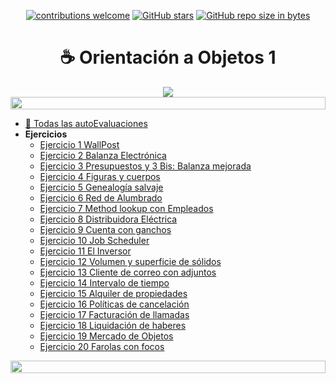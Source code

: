<div align="center">

[![contributions welcome](https://img.shields.io/badge/contributions-welcome-brightgreen.svg?style=flat)](https://github.com/Nomadiix/OO1)
[![GitHub stars](https://img.shields.io/github/stars/Nomadiix/OO1)](https://github.com/FabianMartinez1234567/OO1/stargazers/)
[![GitHub repo size in bytes](https://img.shields.io/github/repo-size/Nomadiix/OO1)](https://github.com/Nomadiix/OO1)
 </div>

<h1 align="center"> ☕ Orientación a Objetos 1</h1>

<div align="center">
  <img src="https://media.giphy.com/media/SrM826tgscTMzJpNFg/giphy.gif"/>
 </div>


<img src="https://i.imgur.com/tywHxXf.png" height="20" width="100%">

- [📝 Todas las autoEvaluaciones](/Documentos/autoevaluaciones.md)
- **Ejercicios**
  - [Ejercicio 1 WallPost](/Documentos/Ejercicio1.md)
  - [Ejercicio 2 Balanza Electrónica](/Documentos/Ejercicio2.md)
  - [Ejercicio 3 Presupuestos y 3 Bis: Balanza mejorada](/Documentos/Ejercicio3.md)
  - [Ejercicio 4 Figuras y cuerpos](/Documentos/Ejercicio4.md)
  - [Ejercicio 5 Genealogía salvaje](/Documentos/Ejercicio5.md)
  - [Ejercicio 6 Red de Alumbrado](/Documentos/Ejercicio6.md)
  - [Ejercicio 7 Method lookup con Empleados](/Documentos/Ejercicio7.md)
  - [Ejercicio 8 Distribuidora Eléctrica](/Documentos/Ejercicio8.md)
  - [Ejercicio 9 Cuenta con ganchos](/Documentos/Ejercicio9.md)
  - [Ejercicio 10 Job Scheduler](/Documentos/Ejercicio10.md)
  - [Ejercicio 11 El Inversor](/Documentos/Ejercicio11.md)
  - [Ejercicio 12 Volumen y superficie de sólidos](/Documentos/Ejercicio12.md)
  - [Ejercicio 13 Cliente de correo con adjuntos](/Documentos/Ejercicio13.md)
  - [Ejercicio 14 Intervalo de tiempo](/Documentos/Ejercicio14.md)
  - [Ejercicio 15 Alquiler de propiedades](/Documentos/Ejercicio15.md)
  - [Ejercicio 16 Políticas de cancelación](/Documentos/Ejercicio16.md)
  - [Ejercicio 17 Facturación de llamadas](/Documentos/Ejercicio17.md)
  - [Ejercicio 18 Liquidación de haberes](/Documentos/Ejercicio18.md)
  - [Ejercicio 19 Mercado de Objetos](/Documentos/Ejercicio19.md)
  - [Ejercicio 20 Farolas con focos](/Documentos/Ejercicio20.md)

<img src="https://i.imgur.com/dBaSKWF.gif" height="20" width="100%">




<img src="https://i.imgur.com/j3ASePU.png" height="10" width="100%">










